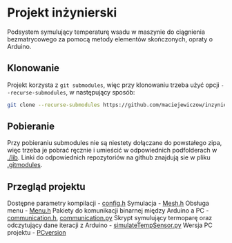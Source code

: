 # Projekt inżynierski
Podsystem symulujący temperaturę wsadu w maszynie do ciągnienia bezmatrycowego za pomocą metody elementów skończonych, opraty o Arduino.

## Klonowanie
Projekt korzysta z `git submodules`, więc przy klonowaniu trzeba użyć opcji `--recurse-submodules`, w następujący sposób:
```bash
git clone --recurse-submodules https://github.com/maciejewiczow/inzynierka.git
```

## Pobieranie
Przy pobieraniu submodules nie są niestety dołączane do powstałego zipa, więc trzeba je pobrać ręcznie i umieścić w odpowiednich podfolderach w [./lib](./lib). Linki do odpowiednich repozytoriów na github znajdują sie w pliku [.gitmodules](./.gitmodules).

## Przegląd projektu

Dostępne parametry kompilacji - [config.h](./config.h)
Symulacja - [Mesh.h](./Mesh.h#L38-89)
Obsługa menu - [Menu.h](./Menu.h)
Pakiety do komunikacji binarnej między Arduino a PC - [communication.h](./communication.h), [communication.py](./communication.py)
Skrypt symulujący termoparę oraz odczytujący dane iteracji z Arduino - [simulateTempSensor.py](./simulateTempSensor.py)
Wersja PC projektu -  [PCversion](./PCversion)

